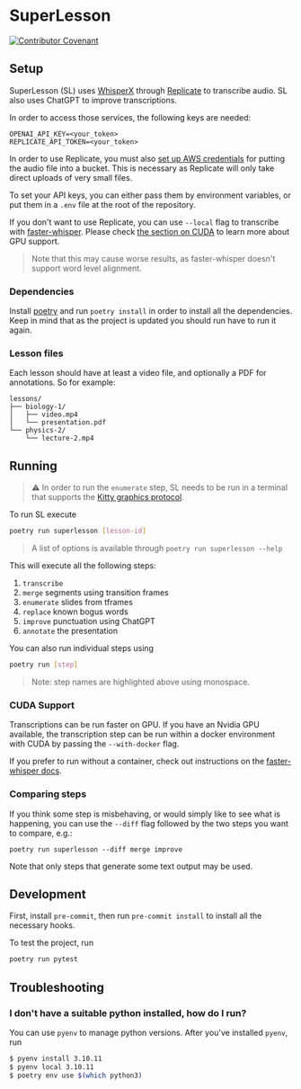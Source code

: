 # SuperLesson

[![Contributor Covenant](https://img.shields.io/badge/Contributor%20Covenant-2.1-4baaaa.svg)](code_of_conduct.md)

## Setup

SuperLesson (SL) uses [WhisperX](hhttps://github.com/m-bain/whisperX) through [Replicate](https://replicate.com) to transcribe audio.
SL also uses ChatGPT to improve transcriptions.

In order to access those services, the following keys are needed:
```raw
OPENAI_API_KEY=<your_token>
REPLICATE_API_TOKEN=<your_token>
```

In order to use Replicate, you must also [set up AWS credentials](https://boto3.amazonaws.com/v1/documentation/api/latest/guide/quickstart.html#configuration) for putting the audio file into a
bucket.
This is necessary as Replicate will only take direct uploads of very small files.

To set your API keys, you can either pass them by environment variables, or put them in a `.env`
file at the root of the repository.

If you don't want to use Replicate, you can use `--local` flag to transcribe with [faster-whisper](https://github.com/guillaumekln/faster-whisper).
Please check [the section on CUDA](#cuda-support) to learn more about GPU support.

> Note that this may cause worse results, as faster-whisper doesn't support word level alignment.

### Dependencies

Install [poetry](https://python-poetry.org/) and run `poetry install` in order to install
all the dependencies. Keep in mind that as the project is updated you should run have to run it
again.

### Lesson files

Each lesson should have at least a video file, and optionally a PDF for annotations. So for
example:

```raw
lessons/
├── biology-1/
│   ├── video.mp4
│   └── presentation.pdf
└── physics-2/
    └── lecture-2.mp4
```

## Running

> ⚠️ In order to run the `enumerate` step, SL needs to be run in a terminal that supports the [Kitty
> graphics protocol](https://sw.kovidgoyal.net/kitty/graphics-protocol/).

To run SL execute

```sh
poetry run superlesson [lesson-id]
```

> A list of options is available through `poetry run superlesson --help`

This will execute all the following steps:

1. `transcribe`
2. `merge` segments using transition frames
3. `enumerate` slides from tframes
4. `replace` known bogus words
5. `improve` punctuation using ChatGPT
6. `annotate` the presentation

You can also run individual steps using

```bash
poetry run [step]
```

> Note: step names are highlighted above using monospace.

### CUDA Support

Transcriptions can be run faster on GPU.
If you have an Nvidia GPU available, the transcription step can be run within a docker environment
with CUDA by passing the `--with-docker` flag.

If you prefer to run without a container, check out instructions on the [faster-whisper docs](https://github.com/guillaumekln/faster-whisper#gpu).

### Comparing steps

If you think some step is misbehaving, or would simply like to see what is happening, you can use
the `--diff` flag followed by the two steps you want to compare, e.g.:

```
poetry run superlesson --diff merge improve
```

Note that only steps that generate some text output may be used.

## Development

First, install `pre-commit`, then run `pre-commit install` to install all the
necessary hooks.

To test the project, run

```bash
poetry run pytest
```

## Troubleshooting

### I don't have a suitable python installed, how do I run?

You can use `pyenv` to manage python versions. After you've installed `pyenv`, run

```bash
$ pyenv install 3.10.11
$ pyenv local 3.10.11
$ poetry env use $(which python3)
```
